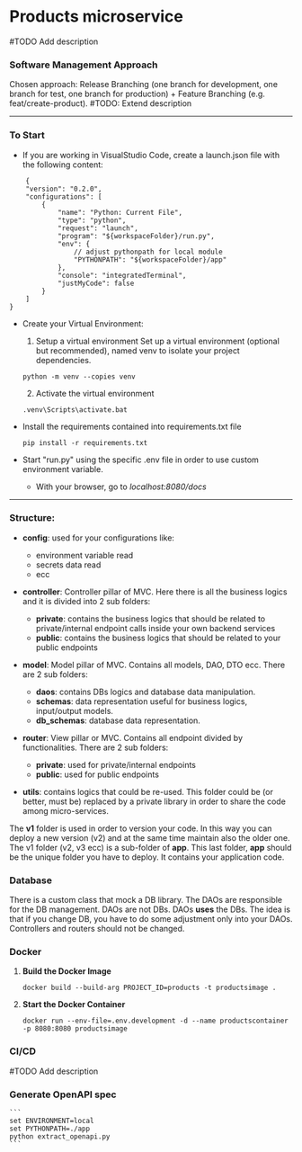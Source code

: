 # Products microservice
#TODO Add description

### Software Management Approach
Chosen approach: Release Branching (one branch for development, one branch for test, one branch for production) + Feature Branching (e.g. feat/create-product).
#TODO: Extend description

---
### To Start
- If you are working in VisualStudio Code, create a launch.json file with the following content:
```
    {
    "version": "0.2.0",
    "configurations": [
        {
            "name": "Python: Current File",
            "type": "python",
            "request": "launch",
            "program": "${workspaceFolder}/run.py",
            "env": {
                // adjust pythonpath for local module 
                "PYTHONPATH": "${workspaceFolder}/app"
            },
            "console": "integratedTerminal",
            "justMyCode": false
        }
    ]
}
```
- Create your Virtual Environment: 
    1. Setup a virtual environment
    Set up a virtual environment (optional but recommended), named venv to isolate your project dependencies.
    ```
    python -m venv --copies venv
    ```

    2. Activate the virtual environment
    ```
    .venv\Scripts\activate.bat
    ```
- Install the requirements contained into requirements.txt file
    ```
    pip install -r requirements.txt
    ```
- Start "run.py" using the specific .env file in order to use custom environment variable.
  - With your browser, go to _localhost:8080/docs_


---
### Structure:
- **config**: used for your configurations like:
  - environment variable read
  - secrets data read
  - ecc

- **controller**: Controller pillar of MVC. Here there is all the business logics and it is divided into 2 sub folders:
  - **private**: contains the business logics that should be related to private/internal endpoint calls inside your own backend services
  - **public**: contains the business logics that should be related to your public endpoints

- **model**: Model pillar of MVC. Contains all models, DAO, DTO ecc. There are 2 sub folders:
  - **daos**: contains DBs logics and database data manipulation.
  - **schemas**: data representation useful for business logics, input/output models.
  - **db_schemas**: database data representation.

- **router**: View pillar or MVC. Contains all endpoint divided by functionalities. There are 2 sub folders:
  - **private**: used for private/internal endpoints
  - **public**: used for public endpoints

- **utils**: contains logics that could be re-used. This folder could be (or better, must be) replaced by a private library in order to share the code among micro-services.

The **v1** folder is used in order to version your code. In this way you can deploy a new version (v2) and at the same time maintain also the older one.
The v1 folder (v2, v3 ecc) is a sub-folder of **app**. This last folder, **app** should be the unique folder you have to deploy. It contains your application code.

### Database 
There is a custom class that mock a DB library.
The DAOs are responsible for the DB management. 
DAOs are not DBs. DAOs **uses** the DBs. The idea is that if you change DB, you have to do some adjustment only into your DAOs. 
Controllers and routers should not be changed.


### Docker
1. **Build the Docker Image**
    ```
    docker build --build-arg PROJECT_ID=products -t productsimage .
    ```

2. **Start the Docker Container**
    ```
    docker run --env-file=.env.development -d --name productscontainer -p 8080:8080 productsimage
    ```


### CI/CD
#TODO Add description


### Generate OpenAPI spec
    ```
    set ENVIRONMENT=local
    set PYTHONPATH=./app
    python extract_openapi.py
    ```